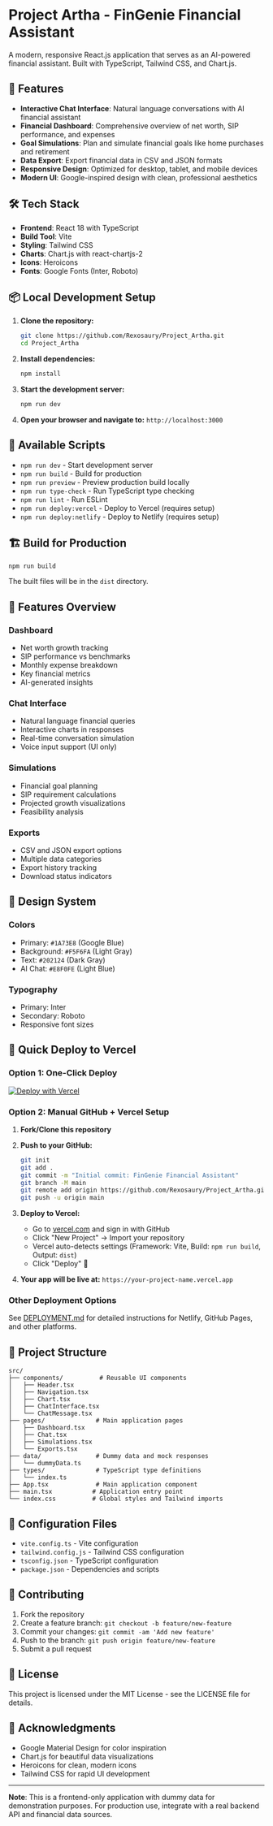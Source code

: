 # Project Artha - FinGenie Financial Assistant

A modern, responsive React.js application that serves as an AI-powered financial assistant. Built with TypeScript, Tailwind CSS, and Chart.js.

## 🚀 Features

- **Interactive Chat Interface**: Natural language conversations with AI financial assistant
- **Financial Dashboard**: Comprehensive overview of net worth, SIP performance, and expenses
- **Goal Simulations**: Plan and simulate financial goals like home purchases and retirement
- **Data Export**: Export financial data in CSV and JSON formats
- **Responsive Design**: Optimized for desktop, tablet, and mobile devices
- **Modern UI**: Google-inspired design with clean, professional aesthetics

## 🛠️ Tech Stack

- **Frontend**: React 18 with TypeScript
- **Build Tool**: Vite
- **Styling**: Tailwind CSS
- **Charts**: Chart.js with react-chartjs-2
- **Icons**: Heroicons
- **Fonts**: Google Fonts (Inter, Roboto)

## 📦 Local Development Setup

1. **Clone the repository:**
   ```bash
   git clone https://github.com/Rexosaury/Project_Artha.git
   cd Project_Artha
   ```

2. **Install dependencies:**
   ```bash
   npm install
   ```

3. **Start the development server:**
   ```bash
   npm run dev
   ```

4. **Open your browser and navigate to:** `http://localhost:3000`

## 🔧 Available Scripts

- `npm run dev` - Start development server
- `npm run build` - Build for production
- `npm run preview` - Preview production build locally
- `npm run type-check` - Run TypeScript type checking
- `npm run lint` - Run ESLint
- `npm run deploy:vercel` - Deploy to Vercel (requires setup)
- `npm run deploy:netlify` - Deploy to Netlify (requires setup)

## 🏗️ Build for Production

```bash
npm run build
```

The built files will be in the `dist` directory.

## 📱 Features Overview

### Dashboard
- Net worth growth tracking
- SIP performance vs benchmarks
- Monthly expense breakdown
- Key financial metrics
- AI-generated insights

### Chat Interface
- Natural language financial queries
- Interactive charts in responses
- Real-time conversation simulation
- Voice input support (UI only)

### Simulations
- Financial goal planning
- SIP requirement calculations
- Projected growth visualizations
- Feasibility analysis

### Exports
- CSV and JSON export options
- Multiple data categories
- Export history tracking
- Download status indicators

## 🎨 Design System

### Colors
- Primary: `#1A73E8` (Google Blue)
- Background: `#F5F6FA` (Light Gray)
- Text: `#202124` (Dark Gray)
- AI Chat: `#E8F0FE` (Light Blue)

### Typography
- Primary: Inter
- Secondary: Roboto
- Responsive font sizes

## 🚀 Quick Deploy to Vercel

### Option 1: One-Click Deploy
[![Deploy with Vercel](https://vercel.com/button)](https://vercel.com/new/clone?repository-url=https://github.com/Rexosaury/Project_Artha)

### Option 2: Manual GitHub + Vercel Setup

1. **Fork/Clone this repository**
2. **Push to your GitHub:**
   ```bash
   git init
   git add .
   git commit -m "Initial commit: FinGenie Financial Assistant"
   git branch -M main
   git remote add origin https://github.com/Rexosaury/Project_Artha.git
   git push -u origin main
   ```

3. **Deploy to Vercel:**
   - Go to [vercel.com](https://vercel.com) and sign in with GitHub
   - Click "New Project" → Import your repository
   - Vercel auto-detects settings (Framework: Vite, Build: `npm run build`, Output: `dist`)
   - Click "Deploy" 🚀

4. **Your app will be live at:** `https://your-project-name.vercel.app`

### Other Deployment Options
See [DEPLOYMENT.md](./DEPLOYMENT.md) for detailed instructions for Netlify, GitHub Pages, and other platforms.

## 📁 Project Structure

```
src/
├── components/          # Reusable UI components
│   ├── Header.tsx
│   ├── Navigation.tsx
│   ├── Chart.tsx
│   ├── ChatInterface.tsx
│   └── ChatMessage.tsx
├── pages/              # Main application pages
│   ├── Dashboard.tsx
│   ├── Chat.tsx
│   ├── Simulations.tsx
│   └── Exports.tsx
├── data/               # Dummy data and mock responses
│   └── dummyData.ts
├── types/              # TypeScript type definitions
│   └── index.ts
├── App.tsx             # Main application component
├── main.tsx           # Application entry point
└── index.css          # Global styles and Tailwind imports
```

## 🔧 Configuration Files

- `vite.config.ts` - Vite configuration
- `tailwind.config.js` - Tailwind CSS configuration
- `tsconfig.json` - TypeScript configuration
- `package.json` - Dependencies and scripts

## 🤝 Contributing

1. Fork the repository
2. Create a feature branch: `git checkout -b feature/new-feature`
3. Commit your changes: `git commit -am 'Add new feature'`
4. Push to the branch: `git push origin feature/new-feature`
5. Submit a pull request

## 📄 License

This project is licensed under the MIT License - see the LICENSE file for details.

## 🙏 Acknowledgments

- Google Material Design for color inspiration
- Chart.js for beautiful data visualizations
- Heroicons for clean, modern icons
- Tailwind CSS for rapid UI development

---

**Note**: This is a frontend-only application with dummy data for demonstration purposes. For production use, integrate with a real backend API and financial data sources.

